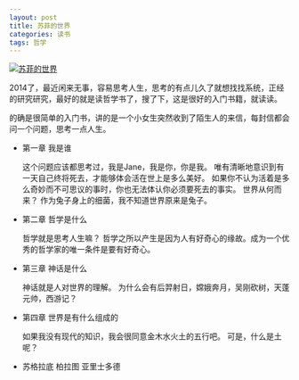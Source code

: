 ```yaml
---
layout: post
title: 苏菲的世界
categories: 读书
tags: 哲学
---
```


[![苏菲的世界](https://img2.doubanio.com/view/subject/l/public/s2153661.jpg)](http://book.douban.com/subject/1045818/)



2014了，最近闲来无事，容易思考人生，思考的有点儿久了就想找找系统，正经的研究研究，最好的就是读哲学书了，搜了下，这是很好的入门书籍，就读读。

的确是很简单的入门书，讲的是一个小女生突然收到了陌生人的来信，每封信都会问一个问题，思考一点人生。

- 第一章 我是谁

    这个问题应该都思考过，我是Jane，我是你，你是我。
    唯有清晰地意识到有一天自己终将死去，才能够体会活在世上是多么美好。
    如果你不认为活着是多么奇妙而不可思议的事时，你也无法体认你必须要死去的事实。
    世界从何而来？
    作为兔子身上的细菌，我不知道世界原来是兔子。
    
    
- 第二章 哲学是什么

    哲学就是思考人生嘛？
    哲学之所以产生是因为人有好奇心的缘故。成为一个优秀的哲学家的唯一条件是要有好奇心。

- 第三章 神话是什么

    神话就是人对世界的理解。
    为什么会有后羿射日，嫦娥奔月，吴刚砍树，天蓬元帅，西游记？

- 第四章 世界是有什么组成的

    如果我没有现代的知识，我会很同意金木水火土的五行吧。
    可是，什么是土呢？
    
- 苏格拉底 柏拉图 亚里士多德


